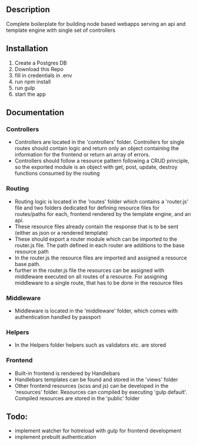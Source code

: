 ## Description
Complete boilerplate for building node based webapps serving an api and template engine with single set of controllers

## Installation
1. Create a  Postgres DB
2. Download this Repo
3. fill in credentials in .env
4. run npm install
5. run gulp
6. start the app

## Documentation
### Controllers
- Controllers are located in the 'controllers' folder. Controllers for single routes should contain logic and return only an object containing the information for the frontend or return an array of errors.
- Controllers should follow a resource pattern following a CRUD principle, so the exported module is an object with get, post, update, destroy functions consumed by the routing

### Routing
- Routing logic is located in the 'routes' folder which contains a 'router.js' file and two folders dedicated for defining resource files for routes/paths for each, frontend rendered by the template engine, and an api.
- These resource files already contain the response that is to be sent (either as json or a rendered template)
- These should export a router module which can be imported to the router.js file. The path defined in each router are additions to the base resource path
- In the router.js the resource files are imported and assigned a resource base path.
- further in the router.js file the resources can be assigned with middleware executed on all routes of a resource. For assigning middleware to a single route, that has to be done in the resource files

### Middleware
- Middleware is located in the 'middleware' folder, which comes with authentication handled by passport

### Helpers
- In the Helpers folder helpers such as validators etc. are stored

### Frontend
- Built-in frontend is rendered by Handlebars
- Handlebars templates can be found and stored in the 'views' folder
- Other frontend resources (scss and js) can be developed in the 'resources' folder. Resources can compiled by executing 'gulp default'. Compiled resources are stored in the 'public' folder

## Todo:
- implement watcher for hotreload with gulp for frontend development
- implement prebuilt authentication